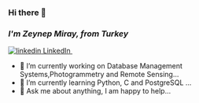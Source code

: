 ### Hi there 👋

### *I'm Zeynep Miray, from Turkey*
<p>
  <a href="https://www.linkedin.com/in/zeynep-miray-ertunç-445a83198/" rel="nofollow noreferrer">
    <img src="https://i.stack.imgur.com/gVE0j.png" alt="linkedin"> LinkedIn
  </a> &nbsp; 

- 🔭 I’m currently working on Database Management Systems,Photogrammetry and Remote Sensing...
- 🌱 I’m currently learning Python, C and PostgreSQL ...
- 💬 Ask me about anything, I am happy to help...
